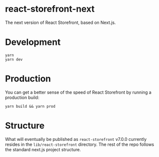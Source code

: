 # react-storefront-next

The next version of React Storefront, based on Next.js.

# Development

```
yarn
yarn dev
```

# Production

You can get a better sense of the speed of React Storefront by running a production build:

```
yarn build && yarn prod
```

# Structure

What will eventually be published as `react-storefront` v7.0.0 currently resides in
the `lib/react-storefront` directory. The rest of the repo follows the standard next.js project structure.
